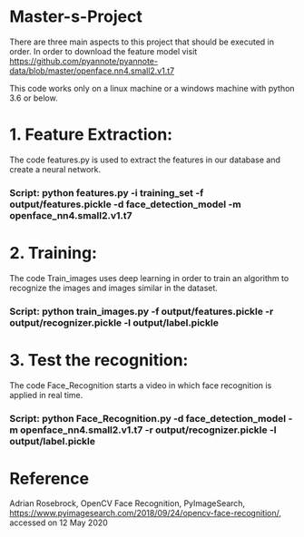 # Master-s-Project
There are three main aspects to this project that should be executed in order.
In order to download the feature model visit
https://github.com/pyannote/pyannote-data/blob/master/openface.nn4.small2.v1.t7

This code works only on a linux machine or a windows machine with python 3.6 or below.

# 1. Feature Extraction:
The code features.py is used to extract the features in our database and create a neural network. 
### Script: python features.py -i training_set -f output/features.pickle -d face_detection_model -m openface_nn4.small2.v1.t7
# 2. Training:
The code Train_images uses deep learning in order to train an algorithm to recognize the images and images similar in the dataset.
### Script: python train_images.py -f output/features.pickle -r output/recognizer.pickle -l output/label.pickle
# 3. Test the recognition:
The code Face_Recognition starts a video in which face recognition is applied in real time. 
### Script: python Face_Recognition.py -d face_detection_model -m openface_nn4.small2.v1.t7 -r output/recognizer.pickle -l output/label.pickle
# Reference
Adrian Rosebrock, OpenCV Face Recognition, PyImageSearch, https://www.pyimagesearch.com/2018/09/24/opencv-face-recognition/, accessed on 12 May 2020
